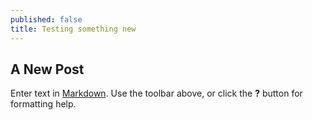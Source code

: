 ```yaml
---
published: false
title: Testing something new
---
```

## A New Post

Enter text in [Markdown](http://daringfireball.net/projects/markdown/). Use the toolbar above, or click the **?** button for formatting help.
